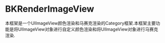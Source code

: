 # BKRenderImageView
本框架是一个UIImageView颜色渲染和马赛克渲染的Category框架.本框架主要功能是将UIImageView对象进行自定义颜色渲染和将UIImageView对象进行马赛克渲染.
